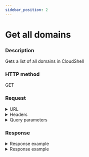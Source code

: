 ```yaml
---
sidebar_position: 2
---
```


# Get all domains

### Description

Gets a list of all domains in CloudShell

### HTTP method

GET

### Request

<details>
<summary>URL</summary>

```javascript
http://{Admin API IP}:{port#}/api/v1/domains
```
</details>

<details>
<summary>Headers</summary>

Example header format:

`Authorization: Basic <authorization token returned from the login method>`

`Content-Type: application/json`
</details>

<details>
<summary>Query parameters</summary>

| Parameter | Description/Comments |
| --- | --- |
| paginationProperties.limit | (integer) Number of results to return per page. Can retrieve up to 250 results per page. Default if unspecified: 50. Optional. <br/> Default value : 50|
| paginationProperties.sort-by | (string) Field to use to sort the results. <br/> |
| paginationProperties.sort-order | (integer) 1 for ascending, -1 for descending. Defaults to ascending. Optional. <br/> Default value : 1 |
| paginationProperties.cursor | (string) When paging, the response will include a cursor field. Use the cursor to get next set of results. Optional. |
| paginationProperties.filter | (string) String to use to filter for domains containing this string. For example: "lab" would return lab1, testlab, olabo. Optional. |
</details>

### Response

<details>
<summary>Response example</summary>

```javascript
{
    "Domains": [
        {
            "Id": "5c966733-c496-486d-8b1a-963c13e9a103",
            "Archived": false,
            "EndTime": null,
            "LicensePoolId": null,
            "Description": "New York team's domain",
            "Name": "New York"
        },
        {
            "Id": "8cd12c8d-6d40-4dfd-89da-a8d8dde00575",
            "Archived": false,
            "EndTime": null,
            "LicensePoolId": null,
            "Description": "San Francisco team's domain",
            "Name": "San Fran"
        },
        {
            "Id": "dbaf480c-09f7-46d3-a2e2-e35d3e374a16",
            "Archived": false,
            "EndTime": null,
            "LicensePoolId": null,
            "Description": "Global domain",
            "Name": "Global"
        }
    ],
    "Cursor": null
}
```
</details>

<details>
<summary>Response example</summary>
    200
</details>

